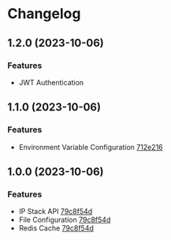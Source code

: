 # Changelog

## 1.2.0 (2023-10-06)

### Features

- JWT Authentication

## 1.1.0 (2023-10-06)

### Features

- Environment Variable Configuration [712e216](https://github.com/levelsoftware/echoip/commit/712e2166d51fdb85229f52caa380743245f31dfa)


## 1.0.0 (2023-10-06)

### Features

- IP Stack API [79c8f54d](https://github.com/levelsoftware/echoip/pull/6/commits/79c8f54d4459e69f151cdca917a60ce805b5066f)
- File Configuration [79c8f54d](https://github.com/levelsoftware/echoip/pull/6/commits/79c8f54d4459e69f151cdca917a60ce805b5066f)
- Redis Cache [79c8f54d](https://github.com/levelsoftware/echoip/pull/6/commits/79c8f54d4459e69f151cdca917a60ce805b5066f)

